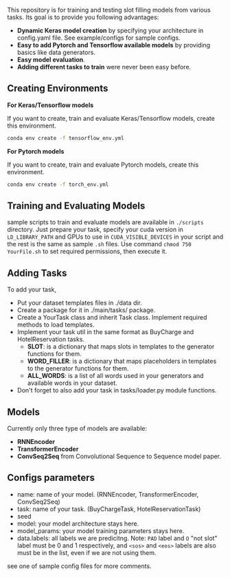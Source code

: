 This repository is for training and testing slot filling models from various tasks.
Its goal is to provide you following advantages:
- **Dynamic Keras model creation** by specifying your architecture in config.yaml file. See example/configs for sample configs.
- **Easy to add Pytorch and Tensorflow available models** by providing basics like data generators.
- **Easy model evaluation**.
- **Adding different tasks to train** were never been easy before.

## Creating Environments

**For Keras/Tensorflow models**

If you want to create, train and evaluate Keras/Tensorflow models, create this environment.

```bash
conda env create -f tensorflow_env.yml
```


**For Pytorch models**

If you want to create, train and evaluate Pytorch models, create this environment.

```bash
conda env create -f torch_env.yml
```

## Training and Evaluating Models

sample scripts to train and evaluate models are available in `./scripts` directory.
Just prepare your task, specify your cuda version in `LD_LIBRARY_PATH` and GPUs to use in `CUDA_VISIBLE_DEVICES` in your script and the rest is the same as sample `.sh` files. 
Use command `chmod 750 YourFile.sh` to set required permissions, then execute it. 

## Adding Tasks
To add your task, 
- Put your dataset templates files in ./data dir. 
- Create a package for it in ./main/tasks/ package.
- Create a YourTask class and inherit Task class. Implement required methods to load templates.
- Implement your task util in the same format as BuyCharge and HotelReservation tasks.
  - **SLOT**: is a dictionary that maps slots in templates to the generator functions for them.
  - **WORD_FILLER**: is a dictionary that maps placeholders in templates to the generator functions for them.
  - **ALL_WORDS**: is a list of all words used in your generators and available words in your dataset.
- Don't forget to also add your task in tasks/loader.py module functions.

## Models
Currently only three type of models are available:
- **RNNEncoder**
- **TransformerEncoder**
- **ConvSeq2Seq** from Convolutional Sequence to Sequence model paper.

## Configs parameters
- name: name of your model. (RNNEncoder, TransformerEncoder, ConvSeq2Seq)
- task: name of your task. (BuyChargeTask, HotelReservationTask)
- seed
- model: your model architecture stays here.
- model_params: your model training parameters stays here.
- data.labels: all labels we are predicitng. 
  Note: `PAD` label and `O` "not slot" label must be 0 and 1 respectively, and `<sos>` and `<eos>` labels are also must be in the list, even if we are not using them.

see one of sample config files for more comments.

